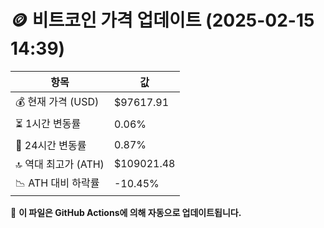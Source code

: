 # 🪙 비트코인 가격 업데이트 (2025-02-15 14:39)

| 항목                | 값 |
|--------------------|----------------|
| 💰 현재 가격 (USD) | $97617.91 |
| ⏳ 1시간 변동률    | 0.06% |
| 📆 24시간 변동률   | 0.87% |
| 🔝 역대 최고가 (ATH) | $109021.48 |
| 📉 ATH 대비 하락률 | -10.45% |

🔄 **이 파일은 GitHub Actions에 의해 자동으로 업데이트됩니다.**
